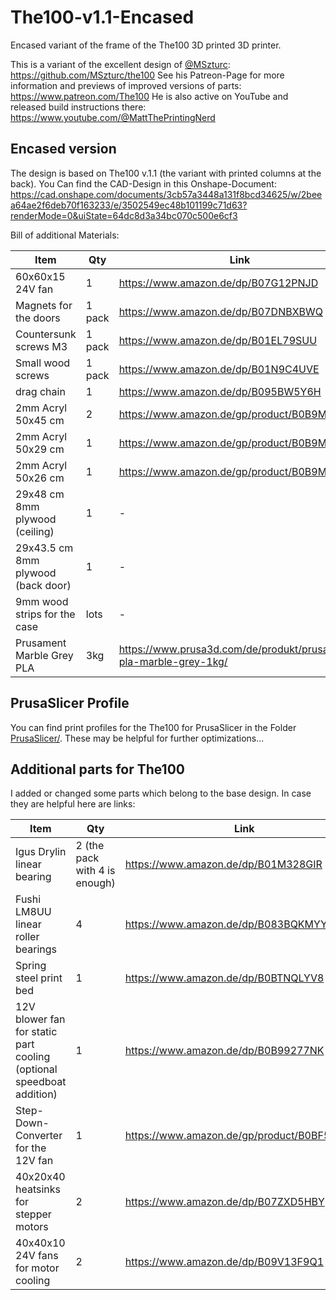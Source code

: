 # The100-v1.1-Encased
Encased variant of the frame of the The100 3D printed 3D printer.

This is a variant of the excellent design of [@MSzturc](https://github.com/MSzturc): https://github.com/MSzturc/the100
See his Patreon-Page for more information and previews of improved versions of parts: https://www.patreon.com/The100
He is also active on YouTube and released build instructions there: https://www.youtube.com/@MattThePrintingNerd

## Encased version
The design is based on The100 v.1.1 (the variant with printed columns at the back). You Can find the CAD-Design in this Onshape-Document: https://cad.onshape.com/documents/3cb57a3448a131f8bcd34625/w/2beea64ae2f6deb70f163233/e/3502549ec48b101199c71d63?renderMode=0&uiState=64dc8d3a34bc070c500e6cf3

Bill of additional Materials:

| Item | Qty | Link |
| ---- | --- | ---- |
| 60x60x15 24V fan | 1 | https://www.amazon.de/dp/B07G12PNJD |
| Magnets for the doors | 1 pack | https://www.amazon.de/dp/B07DNBXBWQ |
| Countersunk screws M3 | 1 pack | https://www.amazon.de/dp/B01EL79SUU |
| Small wood screws | 1 pack | https://www.amazon.de/dp/B01N9C4UVE |
| drag chain | 1 | https://www.amazon.de/dp/B095BW5Y6H |
| 2mm Acryl 50x45 cm | 2 | https://www.amazon.de/gp/product/B0B9MY88XF |
| 2mm Acryl 50x29 cm | 1 | https://www.amazon.de/gp/product/B0B9MV783Q |
| 2mm Acryl 50x26 cm | 1 | https://www.amazon.de/gp/product/B0B9MY3BKB |
| 29x48 cm 8mm plywood (ceiling) | 1 | - |
| 29x43.5 cm 8mm plywood (back door) | 1 | - |
| 9mm wood strips for the case | lots | - |
| Prusament Marble Grey PLA | 3kg | https://www.prusa3d.com/de/produkt/prusament-pla-marble-grey-1kg/ |

## PrusaSlicer Profile
You can find print profiles for the The100 for PrusaSlicer in the Folder [PrusaSlicer/](https://github.com/pinae/The100-v1.1-Encased/tree/main/PrusaSlicer). These may be helpful for further optimizations...

## Additional parts for The100
I added or changed some parts which belong to the base design. In case they are helpful here are links:

| Item | Qty | Link |
| ---- | --- | ---- |
| Igus Drylin linear bearing | 2 (the pack with 4 is enough) | https://www.amazon.de/dp/B01M328GIR |
| Fushi LM8UU linear roller bearings | 4 | https://www.amazon.de/dp/B083BQKMYY |
| Spring steel print bed | 1 | https://www.amazon.de/dp/B0BTNQLYV8 |
| 12V blower fan for static part cooling (optional speedboat addition) | 1 | https://www.amazon.de/dp/B0B99277NK |
| Step-Down-Converter for the 12V fan | 1 | https://www.amazon.de/gp/product/B0BF57HGJZ |
| 40x20x40 heatsinks for stepper motors | 2 | https://www.amazon.de/dp/B07ZXD5HBY |
| 40x40x10 24V fans for motor cooling | 2 | https://www.amazon.de/dp/B09V13F9Q1 |
